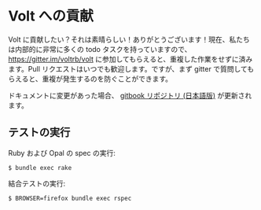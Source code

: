 # Volt への貢献

Volt に貢献したい？それは素晴らしい！ありがとうございます！現在、私たちは内部的に非常に多くの todo タスクを持っていますので、https://gitter.im/voltrb/volt に参加してもらえると、重複した作業をせずに済みます。Pull リクエストはいつでも歓迎します。ですが、まず gitter で質問してもらえると、重複が発生するのを防ぐことができます。

ドキュメントに変更があった場合、 [gitbook リポジトリ (日本語版)](http://5t111111.gitbooks.io/volt-docs-ja) が更新されます。

## テストの実行

Ruby および Opal の spec の実行:

```console
$ bundle exec rake
```

結合テストの実行:

```console
$ BROWSER=firefox bundle exec rspec
```
